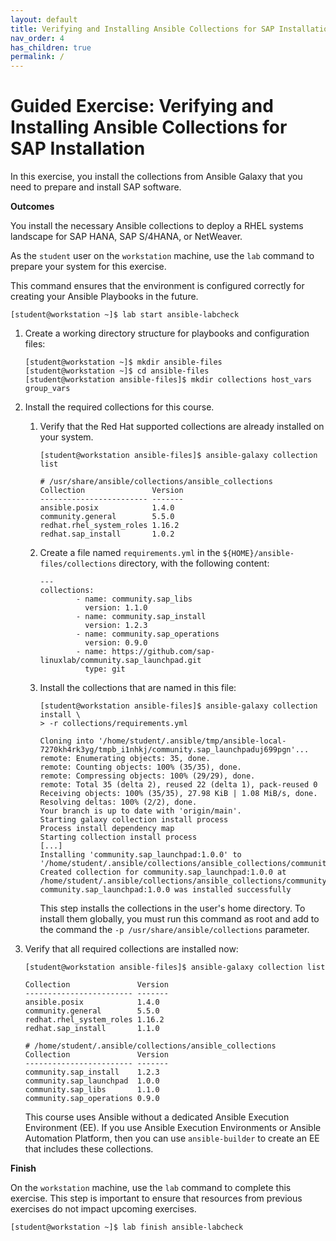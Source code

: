 ```yaml
---
layout: default
title: Verifying and Installing Ansible Collections for SAP Installation
nav_order: 4
has_children: true
permalink: /
---
```


# Guided Exercise: Verifying and Installing Ansible Collections for SAP Installation

In this exercise, you install the collections from Ansible Galaxy that
you need to prepare and install SAP software.

**Outcomes**

You install the necessary Ansible collections to deploy a RHEL systems
landscape for SAP HANA, SAP S/4HANA, or NetWeaver.

As the `student` user on the `workstation` machine, use the `lab`
command to prepare your system for this exercise.

This command ensures that the environment is configured correctly for
creating your Ansible Playbooks in the future.

    [student@workstation ~]$ lab start ansible-labcheck

1.  Create a working directory structure for playbooks and configuration
    files:

        [student@workstation ~]$ mkdir ansible-files
        [student@workstation ~]$ cd ansible-files
        [student@workstation ansible-files]$ mkdir collections host_vars group_vars

2.  Install the required collections for this course.

    1.  Verify that the Red Hat supported collections are already
        installed on your system.

            [student@workstation ansible-files]$ ansible-galaxy collection list

            # /usr/share/ansible/collections/ansible_collections
            Collection               Version
            ------------------------ -------
            ansible.posix            1.4.0
            community.general        5.5.0
            redhat.rhel_system_roles 1.16.2
            redhat.sap_install       1.0.2

    2.  Create a file named `requirements.yml` in the
        `${HOME}/ansible-files/collections` directory, with the
        following content:

            ---
            collections:
                    - name: community.sap_libs
                      version: 1.1.0
                    - name: community.sap_install
                      version: 1.2.3
                    - name: community.sap_operations
                      version: 0.9.0
                    - name: https://github.com/sap-linuxlab/community.sap_launchpad.git
                      type: git

    3.  Install the collections that are named in this file:

            [student@workstation ansible-files]$ ansible-galaxy collection install \
            > -r collections/requirements.yml

            Cloning into '/home/student/.ansible/tmp/ansible-local-7270kh4rk3yg/tmpb_i1nhkj/community.sap_launchpaduj699pgn'...
            remote: Enumerating objects: 35, done.
            remote: Counting objects: 100% (35/35), done.
            remote: Compressing objects: 100% (29/29), done.
            remote: Total 35 (delta 2), reused 22 (delta 1), pack-reused 0
            Receiving objects: 100% (35/35), 27.98 KiB | 1.08 MiB/s, done.
            Resolving deltas: 100% (2/2), done.
            Your branch is up to date with 'origin/main'.
            Starting galaxy collection install process
            Process install dependency map
            Starting collection install process
            [...]
            Installing 'community.sap_launchpad:1.0.0' to '/home/student/.ansible/collections/ansible_collections/community/sap_launchpad'
            Created collection for community.sap_launchpad:1.0.0 at /home/student/.ansible/collections/ansible_collections/community/sap_launchpad
            community.sap_launchpad:1.0.0 was installed successfully

        This step installs the collections in the user's home directory.
        To install them globally, you must run this command as root and
        add to the command the `-p /usr/share/ansible/collections`
        parameter.

3.  Verify that all required collections are installed now:

        [student@workstation ansible-files]$ ansible-galaxy collection list

        Collection               Version
        ------------------------ -------
        ansible.posix            1.4.0
        community.general        5.5.0
        redhat.rhel_system_roles 1.16.2
        redhat.sap_install       1.1.0

        # /home/student/.ansible/collections/ansible_collections
        Collection               Version
        ------------------------ -------
        community.sap_install    1.2.3
        community.sap_launchpad  1.0.0
        community.sap_libs       1.1.0
        community.sap_operations 0.9.0

    This course uses Ansible without a dedicated Ansible Execution
    Environment (EE). If you use Ansible Execution Environments or
    Ansible Automation Platform, then you can use `ansible-builder` to
    create an EE that includes these collections.

**Finish**

On the `workstation` machine, use the `lab` command to complete this
exercise. This step is important to ensure that resources from previous
exercises do not impact upcoming exercises.

    [student@workstation ~]$ lab finish ansible-labcheck
